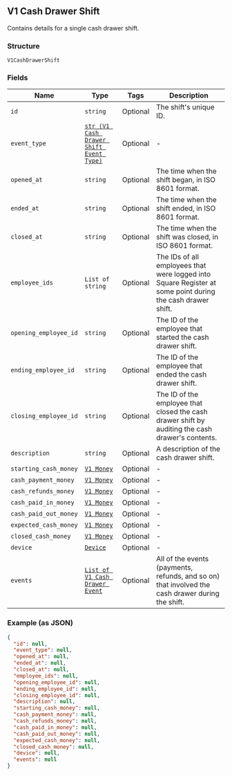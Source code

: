 ## V1 Cash Drawer Shift

Contains details for a single cash drawer shift.

### Structure

`V1CashDrawerShift`

### Fields

| Name | Type | Tags | Description |
|  --- | --- | --- | --- |
| `id` | `string` | Optional | The shift's unique ID. |
| `event_type` | [`str (V1 Cash Drawer Shift Event Type)`]($m/V1CashDrawerShiftEventType) | Optional | - |
| `opened_at` | `string` | Optional | The time when the shift began, in ISO 8601 format. |
| `ended_at` | `string` | Optional | The time when the shift ended, in ISO 8601 format. |
| `closed_at` | `string` | Optional | The time when the shift was closed, in ISO 8601 format. |
| `employee_ids` | `List of string` | Optional | The IDs of all employees that were logged into Square Register at some point during the cash drawer shift. |
| `opening_employee_id` | `string` | Optional | The ID of the employee that started the cash drawer shift. |
| `ending_employee_id` | `string` | Optional | The ID of the employee that ended the cash drawer shift. |
| `closing_employee_id` | `string` | Optional | The ID of the employee that closed the cash drawer shift by auditing the cash drawer's contents. |
| `description` | `string` | Optional | A description of the cash drawer shift. |
| `starting_cash_money` | [`V1 Money`]($m/V1Money) | Optional | - |
| `cash_payment_money` | [`V1 Money`]($m/V1Money) | Optional | - |
| `cash_refunds_money` | [`V1 Money`]($m/V1Money) | Optional | - |
| `cash_paid_in_money` | [`V1 Money`]($m/V1Money) | Optional | - |
| `cash_paid_out_money` | [`V1 Money`]($m/V1Money) | Optional | - |
| `expected_cash_money` | [`V1 Money`]($m/V1Money) | Optional | - |
| `closed_cash_money` | [`V1 Money`]($m/V1Money) | Optional | - |
| `device` | [`Device`](/doc/models/device.md) | Optional | - |
| `events` | [`List of V1 Cash Drawer Event`]($m/V1CashDrawerEvent) | Optional | All of the events (payments, refunds, and so on) that involved the cash drawer during the shift. |

### Example (as JSON)

```json
{
  "id": null,
  "event_type": null,
  "opened_at": null,
  "ended_at": null,
  "closed_at": null,
  "employee_ids": null,
  "opening_employee_id": null,
  "ending_employee_id": null,
  "closing_employee_id": null,
  "description": null,
  "starting_cash_money": null,
  "cash_payment_money": null,
  "cash_refunds_money": null,
  "cash_paid_in_money": null,
  "cash_paid_out_money": null,
  "expected_cash_money": null,
  "closed_cash_money": null,
  "device": null,
  "events": null
}
```

